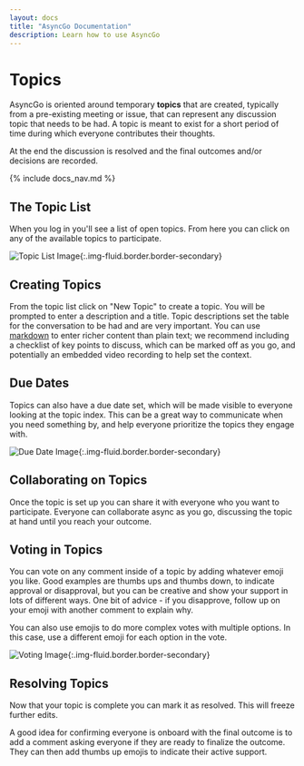 ```yaml
---
layout: docs
title: "AsyncGo Documentation"
description: Learn how to use AsyncGo
---
```


# Topics

AsyncGo is oriented around temporary **topics** that are created, typically from a pre-existing meeting or issue, that can
represent any discussion topic that needs to be had. A topic is meant to exist for a short period of time during which
everyone contributes their thoughts.

At the end the discussion is resolved and the final outcomes and/or decisions are recorded.

{% include docs_nav.md %}

## The Topic List

When you log in you'll see a list of open topics. From here you can click on any of the available topics
to participate.

![Topic List Image](/assets/images/basicfunctions.png){:.img-fluid.border.border-secondary}

## Creating Topics

From the topic list click on "New Topic" to create a topic. You will be prompted to enter a description and a title.
Topic descriptions set the table for the conversation to be had and are very important. You can use [markdown](markdown.html)
to enter richer content than plain text; we recommend including a checklist of key points to discuss, which can be marked
off as you go, and potentially an embedded video recording to help set the context.

## Due Dates

Topics can also have a due date set, which will be made visible to everyone looking at the topic index. This can be a
great way to communicate when you need something by, and help everyone prioritize the topics they engage with.

![Due Date Image](/assets/images/duedate.png){:.img-fluid.border.border-secondary}

## Collaborating on Topics

Once the topic is set up you can share it with everyone who you want to participate. Everyone can collaborate async as
you go, discussing the topic at hand until you reach your outcome.

## Voting in Topics

You can vote on any comment inside of a topic by adding whatever emoji you like. Good examples are thumbs ups and thumbs
down, to indicate approval or disapproval, but you can be creative and show your support in lots of different ways. One
bit of advice - if you disapprove, follow up on your emoji with another comment to explain why.

You can also use emojis to do more complex votes with multiple options. In this case, use a different emoji for each
option in the vote.

![Voting Image](/assets/images/votes.png){:.img-fluid.border.border-secondary}

## Resolving Topics

Now that your topic is complete you can mark it as resolved. This will freeze further edits.

A good idea for confirming everyone is onboard with the final outcome is to add a comment asking everyone if they
are ready to finalize the outcome. They can then add thumbs up emojis to indicate their active support.
